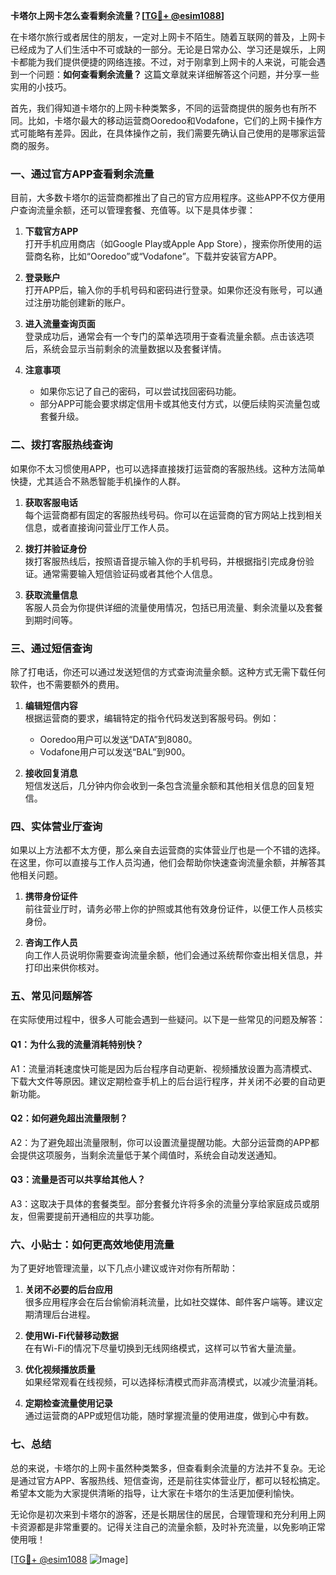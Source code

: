 **卡塔尔上网卡怎么查看剩余流量？[[TG💪+ @esim1088](https://t.me/s/esim1088)]**

在卡塔尔旅行或者居住的朋友，一定对上网卡不陌生。随着互联网的普及，上网卡已经成为了人们生活中不可或缺的一部分。无论是日常办公、学习还是娱乐，上网卡都能为我们提供便捷的网络连接。不过，对于刚拿到上网卡的人来说，可能会遇到一个问题：**如何查看剩余流量？** 这篇文章就来详细解答这个问题，并分享一些实用的小技巧。

首先，我们得知道卡塔尔的上网卡种类繁多，不同的运营商提供的服务也有所不同。比如，卡塔尔最大的移动运营商Ooredoo和Vodafone，它们的上网卡操作方式可能略有差异。因此，在具体操作之前，我们需要先确认自己使用的是哪家运营商的服务。

### **一、通过官方APP查看剩余流量**

目前，大多数卡塔尔的运营商都推出了自己的官方应用程序。这些APP不仅方便用户查询流量余额，还可以管理套餐、充值等。以下是具体步骤：

1. **下载官方APP**  
   打开手机应用商店（如Google Play或Apple App Store），搜索你所使用的运营商名称，比如“Ooredoo”或“Vodafone”。下载并安装官方APP。

2. **登录账户**  
   打开APP后，输入你的手机号码和密码进行登录。如果你还没有账号，可以通过注册功能创建新的账户。

3. **进入流量查询页面**  
   登录成功后，通常会有一个专门的菜单选项用于查看流量余额。点击该选项后，系统会显示当前剩余的流量数据以及套餐详情。

4. **注意事项**  
   - 如果你忘记了自己的密码，可以尝试找回密码功能。
   - 部分APP可能会要求绑定信用卡或其他支付方式，以便后续购买流量包或套餐升级。

### **二、拨打客服热线查询**

如果你不太习惯使用APP，也可以选择直接拨打运营商的客服热线。这种方法简单快捷，尤其适合不熟悉智能手机操作的人群。

1. **获取客服电话**  
   每个运营商都有固定的客服热线号码。你可以在运营商的官方网站上找到相关信息，或者直接询问营业厅工作人员。

2. **拨打并验证身份**  
   拨打客服热线后，按照语音提示输入你的手机号码，并根据指引完成身份验证。通常需要输入短信验证码或者其他个人信息。

3. **获取流量信息**  
   客服人员会为你提供详细的流量使用情况，包括已用流量、剩余流量以及套餐到期时间等。

### **三、通过短信查询**

除了打电话，你还可以通过发送短信的方式查询流量余额。这种方式无需下载任何软件，也不需要额外的费用。

1. **编辑短信内容**  
   根据运营商的要求，编辑特定的指令代码发送到客服号码。例如：
   - Ooredoo用户可以发送“DATA”到8080。
   - Vodafone用户可以发送“BAL”到900。

2. **接收回复消息**  
   短信发送后，几分钟内你会收到一条包含流量余额和其他相关信息的回复短信。

### **四、实体营业厅查询**

如果以上方法都不太方便，那么亲自去运营商的实体营业厅也是一个不错的选择。在这里，你可以直接与工作人员沟通，他们会帮助你快速查询流量余额，并解答其他相关问题。

1. **携带身份证件**  
   前往营业厅时，请务必带上你的护照或其他有效身份证件，以便工作人员核实身份。

2. **咨询工作人员**  
   向工作人员说明你需要查询流量余额，他们会通过系统帮你查出相关信息，并打印出来供你核对。

### **五、常见问题解答**

在实际使用过程中，很多人可能会遇到一些疑问。以下是一些常见的问题及解答：

#### **Q1：为什么我的流量消耗特别快？**
A1：流量消耗速度快可能是因为后台程序自动更新、视频播放设置为高清模式、下载大文件等原因。建议定期检查手机上的后台运行程序，并关闭不必要的自动更新功能。

#### **Q2：如何避免超出流量限制？**
A2：为了避免超出流量限制，你可以设置流量提醒功能。大部分运营商的APP都会提供这项服务，当剩余流量低于某个阈值时，系统会自动发送通知。

#### **Q3：流量是否可以共享给其他人？**
A3：这取决于具体的套餐类型。部分套餐允许将多余的流量分享给家庭成员或朋友，但需要提前开通相应的共享功能。

### **六、小贴士：如何更高效地使用流量**

为了更好地管理流量，以下几点小建议或许对你有所帮助：

1. **关闭不必要的后台应用**  
   很多应用程序会在后台偷偷消耗流量，比如社交媒体、邮件客户端等。建议定期清理后台进程。

2. **使用Wi-Fi代替移动数据**  
   在有Wi-Fi的情况下尽量切换到无线网络模式，这样可以节省大量流量。

3. **优化视频播放质量**  
   如果经常观看在线视频，可以选择标清模式而非高清模式，以减少流量消耗。

4. **定期检查流量使用记录**  
   通过运营商的APP或短信功能，随时掌握流量的使用进度，做到心中有数。

### **七、总结**

总的来说，卡塔尔的上网卡虽然种类繁多，但查看剩余流量的方法并不复杂。无论是通过官方APP、客服热线、短信查询，还是前往实体营业厅，都可以轻松搞定。希望本文能为大家提供清晰的指导，让大家在卡塔尔的生活更加便利愉快。

无论你是初次来到卡塔尔的游客，还是长期居住的居民，合理管理和充分利用上网卡资源都是非常重要的。记得关注自己的流量余额，及时补充流量，以免影响正常使用哦！

[[TG💪+ @esim1088](https://t.me/s/esim1088) ![Image](https://i.postimg.cc/4NQfJmqS/Snipaste-2025-05-13-00-14-12.png)]